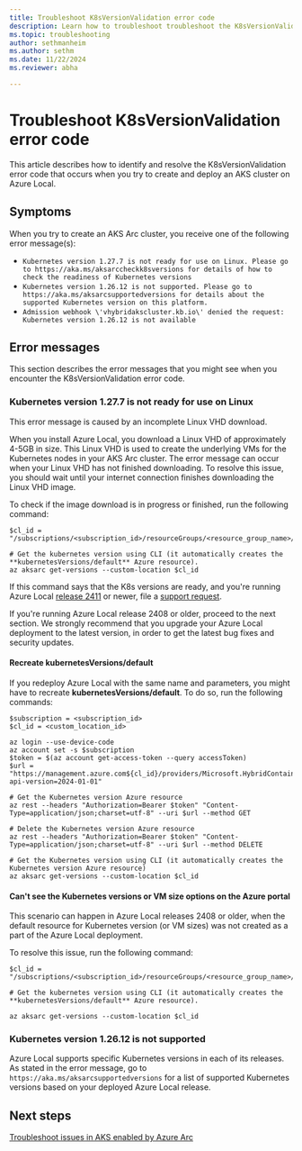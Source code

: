 ```yaml
---
title: Troubleshoot K8sVersionValidation error code
description: Learn how to troubleshoot troubleshoot the K8sVersionValidation error code.
ms.topic: troubleshooting
author: sethmanheim
ms.author: sethm
ms.date: 11/22/2024
ms.reviewer: abha

---
```


# Troubleshoot K8sVersionValidation error code

This article describes how to identify and resolve the K8sVersionValidation error code that occurs when you try to create and deploy an AKS cluster on Azure Local.

## Symptoms

When you try to create an AKS Arc cluster, you receive one of the following error message(s):

- `Kubernetes version 1.27.7 is not ready for use on Linux. Please go to https://aka.ms/aksarccheckk8sversions for details of how to check the readiness of Kubernetes versions`
- `Kubernetes version 1.26.12 is not supported. Please go to https://aka.ms/aksarcsupportedversions for details about the supported Kubernetes version on this platform.`
- `Admission webhook \'vhybridakscluster.kb.io\' denied the request: Kubernetes version 1.26.12 is not available`

## Error messages

This section describes the error messages that you might see when you encounter the K8sVersionValidation error code.

### Kubernetes version 1.27.7 is not ready for use on Linux

This error message is caused by an incomplete Linux VHD download.

When you install Azure Local, you download a Linux VHD of approximately 4-5GB in size. This Linux VHD is used to create the underlying VMs for the Kubernetes nodes in your AKS Arc cluster. The error message can occur when your Linux VHD has not finished downloading. To resolve this issue, you should wait until your internet connection finishes downloading the Linux VHD image.

To check if the image download is in progress or finished, run the following command:

```azurecli
$cl_id = "/subscriptions/<subscription_id>/resourceGroups/<resource_group_name>/providers/Microsoft.ExtendedLocation/customLocations/<custom_location_name>"
          
# Get the kubernetes version using CLI (it automatically creates the **kubernetesVersions/default** Azure resource).
az aksarc get-versions --custom-location $cl_id
```

If this command says that the K8s versions are ready, and you're running Azure Local [release 2411](/azure/aks/hybrid/aks-whats-new-23h2#release-2411) or newer, file a [support request](help-support.md).

If you're running Azure Local release 2408 or older, proceed to the next section. We strongly recommend that you upgrade your Azure Local deployment to the latest version, in order to get the latest bug fixes and security updates.

#### Recreate kubernetesVersions/default

If you redeploy Azure Local with the same name and parameters, you might have to recreate **kubernetesVersions/default**. To do so, run the following commands:

```azurecli
$subscription = <subscription_id>
$cl_id = <custom_location_id>

az login --use-device-code
az account set -s $subscription
$token = $(az account get-access-token --query accessToken)
$url = "https://management.azure.com${cl_id}/providers/Microsoft.HybridContainerService/kubernetesVersions/default?api-version=2024-01-01"

# Get the Kubernetes version Azure resource
az rest --headers "Authorization=Bearer $token" "Content-Type=application/json;charset=utf-8" --uri $url --method GET

# Delete the Kubernetes version Azure resource
az rest --headers "Authorization=Bearer $token" "Content-Type=application/json;charset=utf-8" --uri $url --method DELETE

# Get the Kubernetes version using CLI (it automatically creates the Kubernetes version Azure resource)
az aksarc get-versions --custom-location $cl_id
```

#### Can't see the Kubernetes versions or VM size options on the Azure portal

This scenario can happen in Azure Local releases 2408 or older, when the default resource for Kubernetes version (or VM sizes) was not created as a part of the Azure Local deployment.

To resolve this issue, run the following command:

```azurecli
$cl_id = "/subscriptions/<subscription_id>/resourceGroups/<resource_group_name>/providers/Microsoft.ExtendedLocation/customLocations/<custom_location_name>"
          
# Get the kubernetes version using CLI (it automatically creates the **kubernetesVersions/default** Azure resource).

az aksarc get-versions --custom-location $cl_id
```

### Kubernetes version 1.26.12 is not supported

Azure Local supports specific Kubernetes versions in each of its releases. As stated in the error message, go to `https://aka.ms/aksarcsupportedversions` for a list of supported Kubernetes versions based on your deployed Azure Local release.

## Next steps

[Troubleshoot issues in AKS enabled by Azure Arc](aks-troubleshoot.md)
